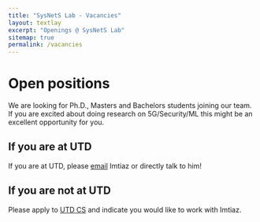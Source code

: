 ```yaml
---
title: "SysNetS Lab - Vacancies"
layout: textlay
excerpt: "Openings @ SysNetS Lab"
sitemap: true
permalink: /vacancies
---
```


# Open positions

We are looking for Ph.D., Masters and Bachelors students joining our team. If you are excited about doing research on 5G/Security/ML this might be an excellent opportunity for you.


## If you are at UTD
If you are at UTD, please [email](mailto:karim7@purdue.edu) Imtiaz or directly talk to him!

## If you are not at UTD

Please apply to [UTD CS](https://www.utdallas.edu/fact-sheets/ecs/phd-computer-science/) and indicate you would like to work with Imtiaz.


